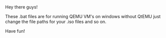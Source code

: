 Hey there guys!

These .bat files are for running QEMU VM's on windows without QtEMU just change the file paths for your .iso files and so on.

Have fun!
